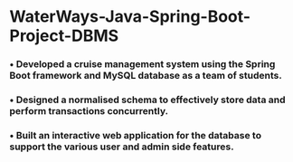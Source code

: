 # WaterWays-Java-Spring-Boot-Project-DBMS
### • Developed a cruise management system using the Spring Boot framework and MySQL database as a team of students.
### • Designed a normalised schema to effectively store data and perform transactions concurrently.
### • Built an interactive web application for the database to support the various user and admin side features.
